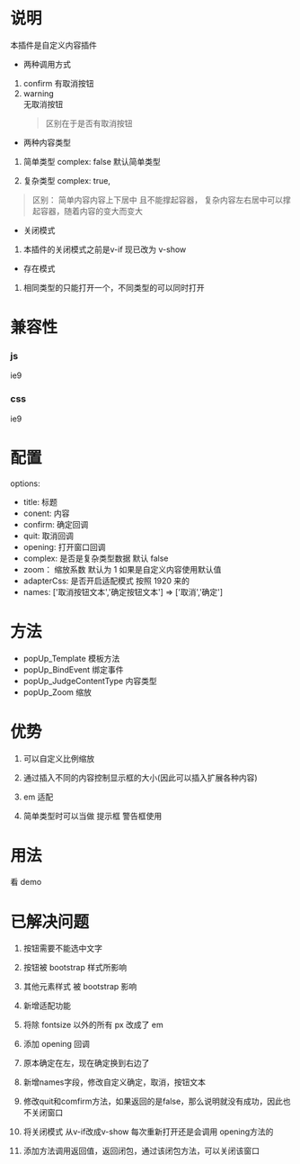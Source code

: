 # 说明

本插件是自定义内容插件

- 两种调用方式

1. confirm
   有取消按钮
2. warning  
   无取消按钮
   > 区别在于是否有取消按钮

- 两种内容类型

1. 简单类型
   complex: false 默认简单类型

2. 复杂类型
   complex: true,

> 区别： 简单内容内容上下居中 且不能撑起容器， 复杂内容左右居中可以撑起容器，随着内容的变大而变大

- 关闭模式

1. 本插件的关闭模式之前是v-if  现已改为 v-show

- 存在模式
  
1. 相同类型的只能打开一个，不同类型的可以同时打开


# 兼容性

### js

ie9

### css

ie9

# 配置

options:

- title: 标题
- conent: 内容
- confirm: 确定回调
- quit: 取消回调
- opening: 打开窗口回调
- complex: 是否是复杂类型数据 默认 false
- zoom： 缩放系数 默认为 1 如果是自定义内容使用默认值
- adapterCss: 是否开启适配模式 按照 1920 来的
- names: ['取消按钮文本','确定按钮文本'] => ['取消','确定']

# 方法

- popUp_Template 模板方法
- popUp_BindEvent 绑定事件
- popUp_JudgeContentType 内容类型
- popUp_Zoom 缩放

# 优势

1. 可以自定义比例缩放

2. 通过插入不同的内容控制显示框的大小(因此可以插入扩展各种内容)

3. em 适配

4. 简单类型时可以当做 提示框 警告框使用

# 用法

看 demo


# 已解决问题

1. 按钮需要不能选中文字

2. 按钮被 bootstrap 样式所影响

3. 其他元素样式 被 bootstrap 影响

4. 新增适配功能

5. 将除 fontsize 以外的所有 px 改成了 em

6. 添加 opening 回调

7. 原本确定在左，现在确定换到右边了

8. 新增names字段，修改自定义确定，取消，按钮文本

9. 修改quit和comfirm方法，如果返回的是false，那么说明就没有成功，因此也不关闭窗口

10. 将关闭模式 从v-if改成v-show  每次重新打开还是会调用 opening方法的

11. 添加方法调用返回值，返回闭包，通过该闭包方法，可以关闭该窗口
